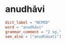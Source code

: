# anudhāvi

``` toml
dict_label = "NCPED"
word = "anudhāvi"
grammar_comment = "2 sg."
see_also = ["anudhāvati"]
```

